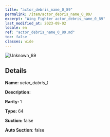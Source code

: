 ```yaml
---
title: "actor_debris_name_0_89"
permalink: /item/actor_debris_name_0_89/
excerpt: "Wing Fighter actor_debris_name_0_89"
last_modified_at: 2023-09-02
locale: en
ref: "actor_debris_name_0_89.md"
toc: false
classes: wide
---
```



 ![Unknown_89](/images/item/actor_debris_1_p.png)



## Details

 **Name:** *actor_debris_1* 

 **Description:** 

 **Rarity:** 1 

 **Type:** 64 

 **Suction:** false 

 **Auto Suction:** false 


